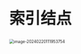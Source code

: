 # 索引结点

<img src="https://cvp.oss-cn-shanghai.aliyuncs.com/picgo/202402201119943.png" alt="image-20240220111953754" style="zoom:50%;" />